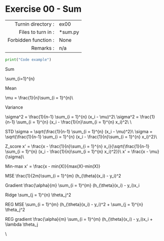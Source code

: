 # Exercise 00 - Sum

|                         |                    |
| -----------------------:| ------------------ |
|   Turnin directory :    |  ex00              |
|   Files to turn in :    |  *sum.py           |
|   Forbidden function :  |  None              |
|   Remarks :             |  n/a               |


```python
print("Code example")
```

Sum

\sum_{i=1}^{n}

Mean

\mu = \frac{1}{n}\sum_{i = 1}^{n}\\

Variance

\sigma^2 = \frac{1}{n-1} \sum_{i = 1}^{n} (x_i - \mu)^2\\
\sigma^2 = \frac{1}{n-1} \sum_{i = 1}^{n} (x_i - \frac{1}{n}\sum_{i = 1}^{n} x_i)^2\\
\\

STD
\sigma = \sqrt{\frac{1}{n-1} \sum_{i = 1}^{n} (x_i - \mu)^2}\\
\sigma = \sqrt{\frac{1}{n-1} \sum_{i = 1}^{n} (x_i - \frac{1}{n}\sum_{i = 1}^{n} x_i)^2}\\

Z_score
x' = \frac{x - \frac{1}{n}\sum_{i = 1}^{n} x_i}{\sqrt{\frac{1}{n-1} \sum_{i = 1}^{n} (x_i - \frac{1}{n}\sum_{i = 1}^{n} x_i)^2}}\\
x' = \frac{x - \mu}{\sigma}\\

Min-max
x' = \frac{x - min(X)}{max(X)-min(X)}

MSE
\frac{1}{2m}\sum_{i = 1}^{m} (h_{\theta}(x_i) - y_i)^2

Gradient
\frac{\alpha}{m} \sum_{i = 1}^{m} (h_{\theta}(x_i) - y_i)x_i

Ridge
\sum_{j = 1}^{n} \theta_j^2

REG MSE
\sum_{i = 1}^{m} (h_{\theta}(x_i) - y_i)^2 + \sum_{j = 1}^{n} \theta_j^2

REG gradient
\frac{\alpha}{m} \sum_{i = 1}^{m} (h_{\theta}(x_i) - y_i)x_i + \lambda \theta_j

\\

